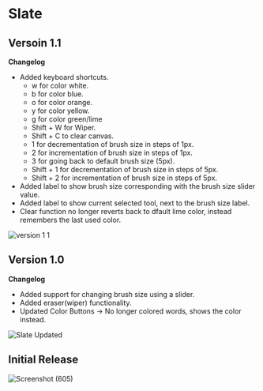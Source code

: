 # Slate


## Versoin 1.1
**Changelog**
- Added keyboard shortcuts.
  - w for color white.
  - b for color blue.
  - o for color orange.
  - y for color yellow.
  - g for color green/lime
  - Shift + W for Wiper.
  - Shift + C to clear canvas.
  - 1 for decrementation of brush size in steps of 1px.
  - 2 for incrementation of brush size in steps of 1px.
  - 3 for going back to default brush size (5px).
  - Shift + 1 for decrementation of brush size in steps of 5px.
  - Shift + 2 for incrementation of brush size in steps of 5px.
- Added label to show brush size corresponding with the brush size slider value.
- Added label to show current selected tool, next to the brush size label.
- Clear function no longer reverts back to dfault lime color, instead remembers the last used color.

![version 1 1](https://user-images.githubusercontent.com/61022113/132447290-8659f15f-bfd4-4585-be4b-35e153f1a596.png)



## Version 1.0
**Changelog**
- Added support for changing brush size using a slider.
- Added eraser(wiper) functionality.
- Updated Color Buttons -> No longer colored words, shows the color instead.

![Slate Updated](https://user-images.githubusercontent.com/61022113/132231070-227fecd8-490b-4618-a0ad-8e1ca41c58ec.png)







## Initial Release


![Screenshot (605)](https://user-images.githubusercontent.com/61022113/125803589-76fccd93-c8ba-4358-8aa1-4637f52a39ec.png)

